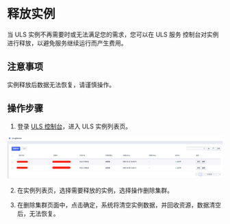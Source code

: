 # 释放实例

当 ULS 实例不再需要时或无法满足您的需求，您可以在 ULS 服务 控制台对实例进行释放，以避免服务继续运行而产生费用。

## 注意事项

实例释放后数据无法恢复，请谨慎操作。

## 操作步骤

1. 登录 [ULS 控制台](https://console.ucloud.cn/ulogservice/ulogservice)，进入 ULS 实例列表页。

![image](/images/release_uls_list_1.png)

2. 在实例列表页，选择需要释放的实例，选择操作删除集群。

3. 在删除集群页面中，点击确定，系统将清空实例数据，并回收资源，数据清空后，无法恢复。

